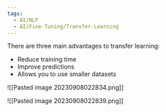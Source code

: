 ```yaml
---
tags:
  - AI/NLP
  - AI/Fine-Tuning/Transfer-Learning
---
```



There are three main advantages to transfer learning:
- Reduce training time
- Improve predictions
- Allows you to use smaller datasets

![[Pasted image 20230908022834.png]]

![[Pasted image 20230908022839.png]]


